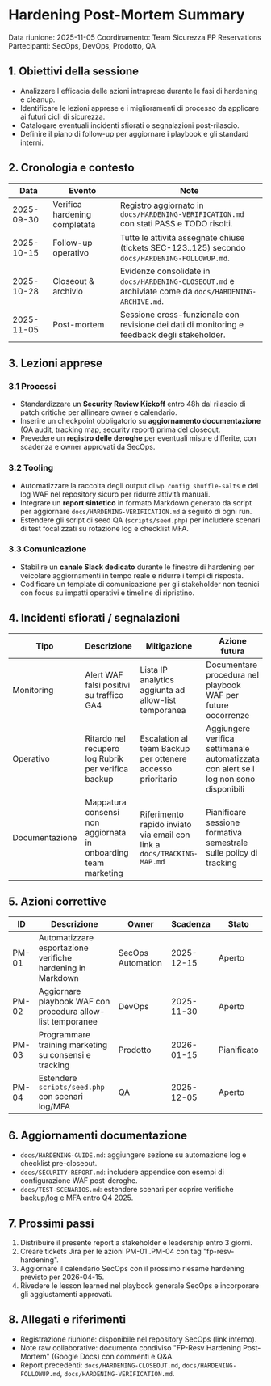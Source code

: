 # Hardening Post-Mortem Summary

Data riunione: 2025-11-05
Coordinamento: Team Sicurezza FP Reservations
Partecipanti: SecOps, DevOps, Prodotto, QA

## 1. Obiettivi della sessione
- Analizzare l'efficacia delle azioni intraprese durante le fasi di hardening e cleanup.
- Identificare le lezioni apprese e i miglioramenti di processo da applicare ai futuri cicli di sicurezza.
- Catalogare eventuali incidenti sfiorati o segnalazioni post-rilascio.
- Definire il piano di follow-up per aggiornare i playbook e gli standard interni.

## 2. Cronologia e contesto
| Data | Evento | Note |
|------|--------|------|
| 2025-09-30 | Verifica hardening completata | Registro aggiornato in `docs/HARDENING-VERIFICATION.md` con stati PASS e TODO risolti. |
| 2025-10-15 | Follow-up operativo | Tutte le attività assegnate chiuse (tickets SEC-123..125) secondo `docs/HARDENING-FOLLOWUP.md`. |
| 2025-10-28 | Closeout & archivio | Evidenze consolidate in `docs/HARDENING-CLOSEOUT.md` e archiviate come da `docs/HARDENING-ARCHIVE.md`. |
| 2025-11-05 | Post-mortem | Sessione cross-funzionale con revisione dei dati di monitoring e feedback degli stakeholder. |

## 3. Lezioni apprese
### 3.1 Processi
- Standardizzare un **Security Review Kickoff** entro 48h dal rilascio di patch critiche per allineare owner e calendario.
- Inserire un checkpoint obbligatorio su **aggiornamento documentazione** (QA audit, tracking map, security report) prima del closeout.
- Prevedere un **registro delle deroghe** per eventuali misure differite, con scadenza e owner approvati da SecOps.

### 3.2 Tooling
- Automatizzare la raccolta degli output di `wp config shuffle-salts` e dei log WAF nel repository sicuro per ridurre attività manuali.
- Integrare un **report sintetico** in formato Markdown generato da script per aggiornare `docs/HARDENING-VERIFICATION.md` a seguito di ogni run.
- Estendere gli script di seed QA (`scripts/seed.php`) per includere scenari di test focalizzati su rotazione log e checklist MFA.

### 3.3 Comunicazione
- Stabilire un **canale Slack dedicato** durante le finestre di hardening per veicolare aggiornamenti in tempo reale e ridurre i tempi di risposta.
- Codificare un template di comunicazione per gli stakeholder non tecnici con focus su impatti operativi e timeline di ripristino.

## 4. Incidenti sfiorati / segnalazioni
| Tipo | Descrizione | Mitigazione | Azione futura |
|------|-------------|-------------|---------------|
| Monitoring | Alert WAF falsi positivi su traffico GA4 | Lista IP analytics aggiunta ad allow-list temporanea | Documentare procedura nel playbook WAF per future occorrenze |
| Operativo | Ritardo nel recupero log Rubrik per verifica backup | Escalation al team Backup per ottenere accesso prioritario | Aggiungere verifica settimanale automatizzata con alert se i log non sono disponibili |
| Documentazione | Mappatura consensi non aggiornata in onboarding team marketing | Riferimento rapido inviato via email con link a `docs/TRACKING-MAP.md` | Pianificare sessione formativa semestrale sulle policy di tracking |

## 5. Azioni correttive
| ID | Descrizione | Owner | Scadenza | Stato |
|----|-------------|-------|----------|-------|
| PM-01 | Automatizzare esportazione verifiche hardening in Markdown | SecOps Automation | 2025-12-15 | Aperto |
| PM-02 | Aggiornare playbook WAF con procedura allow-list temporanee | DevOps | 2025-11-30 | Aperto |
| PM-03 | Programmare training marketing su consensi e tracking | Prodotto | 2026-01-15 | Pianificato |
| PM-04 | Estendere `scripts/seed.php` con scenari log/MFA | QA | 2025-12-05 | Aperto |

## 6. Aggiornamenti documentazione
- `docs/HARDENING-GUIDE.md`: aggiungere sezione su automazione log e checklist pre-closeout.
- `docs/SECURITY-REPORT.md`: includere appendice con esempi di configurazione WAF post-deroghe.
- `docs/TEST-SCENARIOS.md`: estendere scenari per coprire verifiche backup/log e MFA entro Q4 2025.

## 7. Prossimi passi
1. Distribuire il presente report a stakeholder e leadership entro 3 giorni.
2. Creare tickets Jira per le azioni PM-01..PM-04 con tag "fp-resv-hardening".
3. Aggiornare il calendario SecOps con il prossimo riesame hardening previsto per 2026-04-15.
4. Rivedere le lesson learned nel playbook generale SecOps e incorporare gli aggiustamenti approvati.

## 8. Allegati e riferimenti
- Registrazione riunione: disponibile nel repository SecOps (link interno).
- Note raw collaborative: documento condiviso "FP-Resv Hardening Post-Mortem" (Google Docs) con commenti e Q&A.
- Report precedenti: `docs/HARDENING-CLOSEOUT.md`, `docs/HARDENING-FOLLOWUP.md`, `docs/HARDENING-VERIFICATION.md`.

